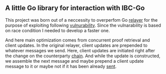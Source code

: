 ## A little Go library for interaction with IBC-Go


This project was born out of a neccessity to overperfom Go [relayer](https://github.com/cosmos/relayer) for the purpose of exploiting following [vulnurability](https://hackerone.com/reports/2917368). Since the vulnarability is based on race condition I needed to develop a faster one. 

And here main optimization comes from concurrent proof retrieval and client updates. In the original relayer, client updates are prepended to whatever messages we send. Here, client updates are initiated right after the change on the counterparty [chain](https://github.com/unknownfeature/ibc-tools/blob/master/relayer/types.go#L166). And while the update is constructed, we assemble the next message and maybe prepend a client update message to it or maybe not if it has been already [sent](https://github.com/unknownfeature/ibc-tools/blob/master/relayer/client/types.go#L93).

